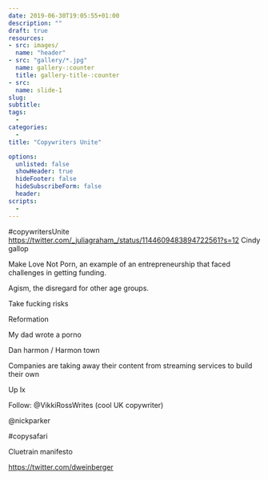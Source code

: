 ```yaml
---
date: 2019-06-30T19:05:55+01:00
description: ""
draft: true
resources: 
- src: images/
  name: "header"
- src: "gallery/*.jpg"
  name: gallery-:counter
  title: gallery-title-:counter
- src:
  name: slide-1
slug:
subtitle: 
tags: 
  - 
categories: 
  - 
title: "Copywriters Unite"

options:
  unlisted: false
  showHeader: true
  hideFooter: false
  hideSubscribeForm: false
  header:
scripts:
  -
---
```


\#copywritersUnite
https://twitter.com/_juliagraham_/status/1144609483894722561?s=12
Cindy gallop

Make Love Not Porn, an example of an entrepreneurship that faced challenges in getting funding.

Agism, the disregard for other age groups.

Take fucking risks

Reformation

My dad wrote a porno

Dan harmon / Harmon town

Companies are taking away their content from streaming services to build their own

Up lx 

Follow:
@VikkiRossWrites (cool UK copywriter)

@nickparker 

#copysafari 

Cluetrain manifesto


https://twitter.com/dweinberger
